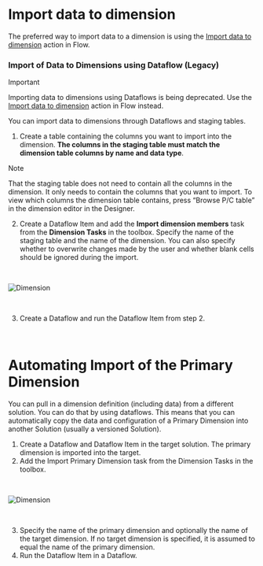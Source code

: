 
# Import data to dimension

The preferred way to import data to a dimension is using the [Import data to dimension](/articles/flow/actions/profitbase-invision/import-data-to-dimension.md) action in Flow.


### Import of Data to Dimensions using Dataflow (Legacy)

> [!IMPORTANT]
> Importing data to dimensions using Dataflows is being deprecated. Use the [Import data to dimension](/articles/flow/actions/profitbase-invision/import-data-to-dimension.md) action in Flow instead.

You can import data to dimensions through Dataflows and staging tables. 

1. Create a table containing the columns you want to import into the dimension. **The columns in the staging table must match the dimension table columns by name and data type**. 
> [!NOTE]
> That the staging table does not need to contain all the columns in the dimension. It only needs to contain the columns that you want to import. To view which columns the dimension table contains, press “Browse P/C table” in the dimension editor in the Designer.

2. Create a Dataflow Item and add the **Import dimension members** task from the **Dimension Tasks** in the toolbox. Specify the name of the staging table and the name of the dimension. You can also specify whether to overwrite changes made by the user and whether blank cells should be ignored during the import.

<br/>

![Dimension](https://profitbasedocs.blob.core.windows.net/images/DimNy9.png)

<br/>

3. Create a Dataflow and run the Dataflow Item from step 2.

<br/>

# Automating Import of the Primary Dimension

You can pull in a dimension definition (including data) from a different solution. You can do that by using dataflows. This means that you can automatically copy the data and configuration of a Primary Dimension into another Solution (usually a versioned Solution).
1. Create a Dataflow and Dataflow Item in the target solution. The primary dimension is imported into the target.
2. Add the Import Primary Dimension task from the Dimension Tasks in the toolbox.

<br/>

![Dimension](https://profitbasedocs.blob.core.windows.net/images/DimNy10.png)

<br/>

3. Specify the name of the primary dimension and optionally the name of the target dimension. If no target dimension is specified, it is assumed to equal the name of the primary dimension. 
4. Run the Dataflow Item in a Dataflow.

<br/>

